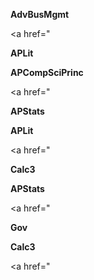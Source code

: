 
**AdvBusMgmt**

<a href="</a>


**APLit**

<a href=""></a>


**APCompSciPrinc**

<a href="</a>


**APStats**


**APLit**

<a href="</a>


**Calc3**


**APStats**

<a href="</a>


**Gov**


**Calc3**

<a href="</a>


